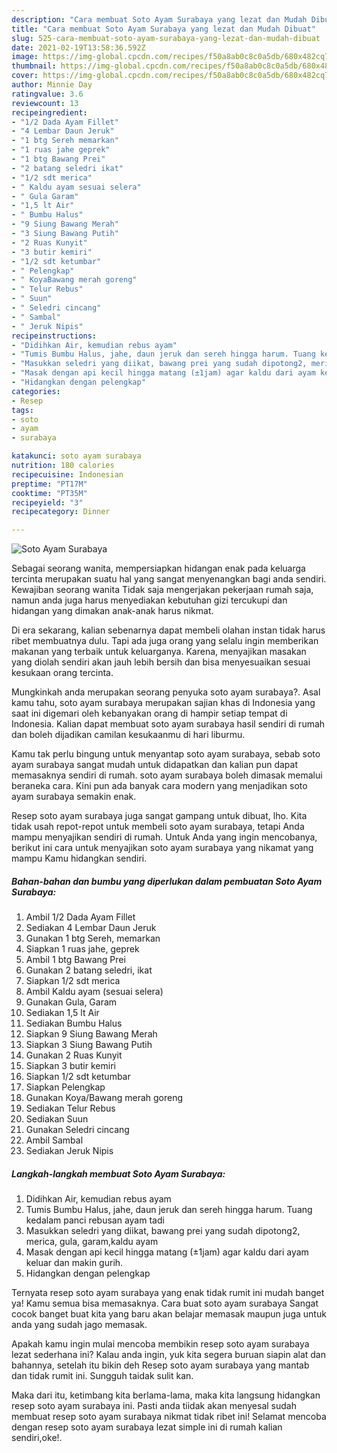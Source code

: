 ```yaml
---
description: "Cara membuat Soto Ayam Surabaya yang lezat dan Mudah Dibuat"
title: "Cara membuat Soto Ayam Surabaya yang lezat dan Mudah Dibuat"
slug: 525-cara-membuat-soto-ayam-surabaya-yang-lezat-dan-mudah-dibuat
date: 2021-02-19T13:58:36.592Z
image: https://img-global.cpcdn.com/recipes/f50a8ab0c8c0a5db/680x482cq70/soto-ayam-surabaya-foto-resep-utama.jpg
thumbnail: https://img-global.cpcdn.com/recipes/f50a8ab0c8c0a5db/680x482cq70/soto-ayam-surabaya-foto-resep-utama.jpg
cover: https://img-global.cpcdn.com/recipes/f50a8ab0c8c0a5db/680x482cq70/soto-ayam-surabaya-foto-resep-utama.jpg
author: Minnie Day
ratingvalue: 3.6
reviewcount: 13
recipeingredient:
- "1/2 Dada Ayam Fillet"
- "4 Lembar Daun Jeruk"
- "1 btg Sereh memarkan"
- "1 ruas jahe geprek"
- "1 btg Bawang Prei"
- "2 batang seledri ikat"
- "1/2 sdt merica"
- " Kaldu ayam sesuai selera"
- " Gula Garam"
- "1,5 lt Air"
- " Bumbu Halus"
- "9 Siung Bawang Merah"
- "3 Siung Bawang Putih"
- "2 Ruas Kunyit"
- "3 butir kemiri"
- "1/2 sdt ketumbar"
- " Pelengkap"
- " KoyaBawang merah goreng"
- " Telur Rebus"
- " Suun"
- " Seledri cincang"
- " Sambal"
- " Jeruk Nipis"
recipeinstructions:
- "Didihkan Air, kemudian rebus ayam"
- "Tumis Bumbu Halus, jahe, daun jeruk dan sereh hingga harum. Tuang kedalam panci rebusan ayam tadi"
- "Masukkan seledri yang diikat, bawang prei yang sudah dipotong2, merica, gula, garam,kaldu ayam"
- "Masak dengan api kecil hingga matang (±1jam) agar kaldu dari ayam keluar dan makin gurih."
- "Hidangkan dengan pelengkap"
categories:
- Resep
tags:
- soto
- ayam
- surabaya

katakunci: soto ayam surabaya 
nutrition: 180 calories
recipecuisine: Indonesian
preptime: "PT17M"
cooktime: "PT35M"
recipeyield: "3"
recipecategory: Dinner

---
```



![Soto Ayam Surabaya](https://img-global.cpcdn.com/recipes/f50a8ab0c8c0a5db/680x482cq70/soto-ayam-surabaya-foto-resep-utama.jpg)

Sebagai seorang wanita, mempersiapkan hidangan enak pada keluarga tercinta merupakan suatu hal yang sangat menyenangkan bagi anda sendiri. Kewajiban seorang  wanita Tidak saja mengerjakan pekerjaan rumah saja, namun anda juga harus menyediakan kebutuhan gizi tercukupi dan hidangan yang dimakan anak-anak harus nikmat.

Di era  sekarang, kalian sebenarnya dapat membeli olahan instan tidak harus ribet membuatnya dulu. Tapi ada juga orang yang selalu ingin memberikan makanan yang terbaik untuk keluarganya. Karena, menyajikan masakan yang diolah sendiri akan jauh lebih bersih dan bisa menyesuaikan sesuai kesukaan orang tercinta. 



Mungkinkah anda merupakan seorang penyuka soto ayam surabaya?. Asal kamu tahu, soto ayam surabaya merupakan sajian khas di Indonesia yang saat ini digemari oleh kebanyakan orang di hampir setiap tempat di Indonesia. Kalian dapat membuat soto ayam surabaya hasil sendiri di rumah dan boleh dijadikan camilan kesukaanmu di hari liburmu.

Kamu tak perlu bingung untuk menyantap soto ayam surabaya, sebab soto ayam surabaya sangat mudah untuk didapatkan dan kalian pun dapat memasaknya sendiri di rumah. soto ayam surabaya boleh dimasak memalui beraneka cara. Kini pun ada banyak cara modern yang menjadikan soto ayam surabaya semakin enak.

Resep soto ayam surabaya juga sangat gampang untuk dibuat, lho. Kita tidak usah repot-repot untuk membeli soto ayam surabaya, tetapi Anda mampu menyajikan sendiri di rumah. Untuk Anda yang ingin mencobanya, berikut ini cara untuk menyajikan soto ayam surabaya yang nikamat yang mampu Kamu hidangkan sendiri.

<!--inarticleads1-->

##### Bahan-bahan dan bumbu yang diperlukan dalam pembuatan Soto Ayam Surabaya:

1. Ambil 1/2 Dada Ayam Fillet
1. Sediakan 4 Lembar Daun Jeruk
1. Gunakan 1 btg Sereh, memarkan
1. Siapkan 1 ruas jahe, geprek
1. Ambil 1 btg Bawang Prei
1. Gunakan 2 batang seledri, ikat
1. Siapkan 1/2 sdt merica
1. Ambil  Kaldu ayam (sesuai selera)
1. Gunakan  Gula, Garam
1. Sediakan 1,5 lt Air
1. Sediakan  Bumbu Halus
1. Siapkan 9 Siung Bawang Merah
1. Siapkan 3 Siung Bawang Putih
1. Gunakan 2 Ruas Kunyit
1. Siapkan 3 butir kemiri
1. Siapkan 1/2 sdt ketumbar
1. Siapkan  Pelengkap
1. Gunakan  Koya/Bawang merah goreng
1. Sediakan  Telur Rebus
1. Sediakan  Suun
1. Gunakan  Seledri cincang
1. Ambil  Sambal
1. Sediakan  Jeruk Nipis




<!--inarticleads2-->

##### Langkah-langkah membuat Soto Ayam Surabaya:

1. Didihkan Air, kemudian rebus ayam
1. Tumis Bumbu Halus, jahe, daun jeruk dan sereh hingga harum. Tuang kedalam panci rebusan ayam tadi
1. Masukkan seledri yang diikat, bawang prei yang sudah dipotong2, merica, gula, garam,kaldu ayam
1. Masak dengan api kecil hingga matang (±1jam) agar kaldu dari ayam keluar dan makin gurih.
1. Hidangkan dengan pelengkap




Ternyata resep soto ayam surabaya yang enak tidak rumit ini mudah banget ya! Kamu semua bisa memasaknya. Cara buat soto ayam surabaya Sangat cocok banget buat kita yang baru akan belajar memasak maupun juga untuk anda yang sudah jago memasak.

Apakah kamu ingin mulai mencoba membikin resep soto ayam surabaya lezat sederhana ini? Kalau anda ingin, yuk kita segera buruan siapin alat dan bahannya, setelah itu bikin deh Resep soto ayam surabaya yang mantab dan tidak rumit ini. Sungguh taidak sulit kan. 

Maka dari itu, ketimbang kita berlama-lama, maka kita langsung hidangkan resep soto ayam surabaya ini. Pasti anda tiidak akan menyesal sudah membuat resep soto ayam surabaya nikmat tidak ribet ini! Selamat mencoba dengan resep soto ayam surabaya lezat simple ini di rumah kalian sendiri,oke!.


